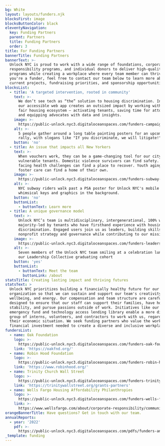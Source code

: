 ```yaml
---
bg: White
layout: layouts/funders.njk
blocksFirst: image
blocksButtonColor: black
eleventyNavigation:
  key: Funding Partners
  parent: Partners
  title: Funding Partners
  order: 3
title: For Funding Partners
bannerTitle: Funding Partners
bannerText: >-
  Unlock NYC is proud to work with a wide range of foundations, corporate social
  responsibility programs, and individual donors to deliver high-quality
  programs while creating a workplace where every team member can thrive. If
  you're a funder, feel free to contact our team below to learn more about our
  current projects, fundraising priorities, and sponsorship opportunities.
blocksList:
  - title: 'A targeted intervention, rooted in community'
    text: >-
      We don’t see tech as “the” solution to housing discrimination. Instead,
      our accessible web app creates an outsized impact by working within the
      fair housing ecosystem – activating tenants, saving time for attorneys,
      and equipping advocates with data and insights.
    image: >-
      https://public-unlock.nyc3.digitaloceanspaces.com/funders-campaign-art-build.png
    alt: >-
      5 people gather around a long table painting posters for an upcoming
      rally, with slogans like "If you discriminate, we will litigate!"
    button: 'no'
  - title: An issue that impacts all New Yorkers
    text: >-
      When vouchers work, they can be a game-changing tool for our city’s most
      vulnerable tenants. Domestic violence survivors can find safety. Patients
      facing health challenges can find a place to recover. Youth aging out of
      foster care can find a home of their own.
    image: >-
      https://public-unlock.nyc3.digitaloceanspaces.com/funders-subway-PSA-new-yorkers.png
    alt: >-
      NYC subway riders walk past a PSA poster for Unlock NYC's mobile app, with
      whimsical keys and graphics in the background.
    button: 'no'
    buttonList:
      - buttonText: Learn more
  - title: A unique governance model
    text: >-
      Unlock NYC’s team is multidisciplinary, intergenerational, 100% women, and
      majority-led by tenants who have firsthand experience with housing
      discrimination. Engaged users join us as leaders, building skills in
      nonprofit strategy and governance while contributing to our mission.
    image: >-
      https://public-unlock.nyc3.digitaloceanspaces.com/funders-leadership-collective-graduation.png
    alt: >-
      Seven members of the Unlock NYC team smiling at a celebration lunch for
      our Leadership Collective graduating cohort
    button: 'yes'
    buttonList:
      - buttonText: Meet the team
        buttonLink: /about
statsTitle: Creating lasting impact and thriving futures
statsText: >
  Unlock NYC prioritizes building a financially healthy future for our
  organization so that we can sustain and support our team's creativity,
  wellbeing, and energy. Our compensation and team structure are carefully
  designed to ensure that our staff can support their families, have housing
  stability, and pursue passions outside of work. Initiatives like our unique
  emergency fund and technology access lending library enable a more diverse
  group of interns, volunteers, and contractors to work with us, regardless of
  their economic situation. We seek funding partners who value the work and
  financial investment needed to create a diverse and inclusive workplace.
fundersList:
  - name: Oak Foundation
    logo: >-
      https://public-unlock.nyc3.digitaloceanspaces.com/funders-oak-foundation-logo.png
    link: 'https://oakfnd.org/'
  - name: Robin Hood Foundation
    logo: >-
      https://public-unlock.nyc3.digitaloceanspaces.com/funders-robin-hood-foundation-logo.png
    link: 'https://www.robinhood.org/'
  - name: Trinity Church Wall Street
    logo: >-
      https://public-unlock.nyc3.digitaloceanspaces.com/funders-trinity-church-wall-street-philanthropies.png
    link: 'https://trinitywallstreet.org/grants-partners'
  - name: Wells Fargo Housing Affordability Philanthropies
    logo: >-
      https://public-unlock.nyc3.digitaloceanspaces.com/funders-wells-fargo-foundation-logo-vf.png
    link: >-
      https://www.wellsfargo.com/about/corporate-responsibility/community-giving/
orangeBannerTitle: Have questions? Get in touch with our team.
annualReports:
  - year: '2022'
    pdf: >-
      https://public-unlock.nyc3.digitaloceanspaces.com/pdfs/funders-annual-report-22.pdf
_template: funding
---
```


